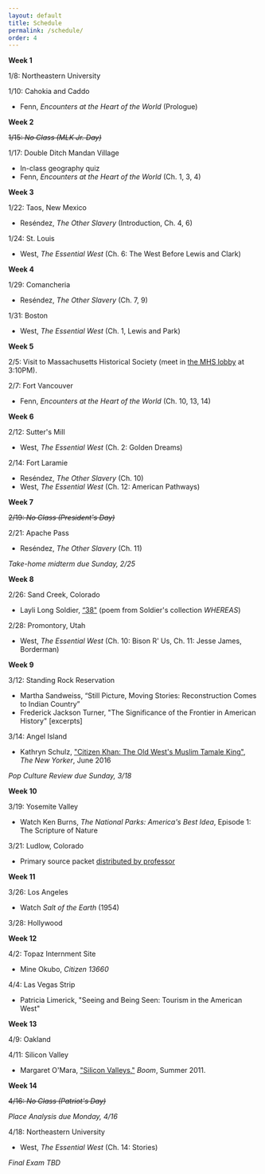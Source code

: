```yaml
---
layout: default
title: Schedule
permalink: /schedule/
order: 4
---
```


**Week 1**

1/8: Northeastern University

1/10: Cahokia and Caddo
- Fenn, *Encounters at the Heart of the World* (Prologue)

**Week 2**

~~1/15: *No Class (MLK Jr. Day)*~~

1/17: Double Ditch Mandan Village
- In-class geography quiz
- Fenn, *Encounters at the Heart of the World* (Ch. 1, 3, 4)

**Week 3**

1/22: Taos, New Mexico 
- Reséndez, *The Other Slavery* (Introduction, Ch. 4, 6)

1/24: St. Louis
- West, *The Essential West* (Ch. 6: The West Before Lewis and Clark)

**Week 4**

1/29: Comancheria
- Reséndez, *The Other Slavery* (Ch. 7, 9)

1/31: Boston
- West, *The Essential West* (Ch. 1, Lewis and Park)

**Week 5**

2/5: Visit to Massachusetts Historical Society (meet in [the MHS lobby](https://goo.gl/maps/UkBiDquMjpj) at 3:10PM).

2/7: Fort Vancouver
- Fenn, *Encounters at the Heart of the World* (Ch. 10, 13, 14)

**Week 6**

2/12: Sutter's Mill
- West, *The Essential West* (Ch. 2: Golden Dreams)

2/14: Fort Laramie
- Reséndez, *The Other Slavery* (Ch. 10)
- West, *The Essential West* (Ch. 12: American Pathways)

**Week 7**

~~2/19: *No Class (President's Day)*~~

2/21: Apache Pass
- Reséndez, *The Other Slavery* (Ch. 11)

*Take-home midterm due Sunday, 2/25*

**Week 8**

2/26: Sand Creek, Colorado
- Layli Long Soldier, [“38"](https://onbeing.org/blog/layli-long-soldier-38/) (poem from Soldier's collection *WHEREAS*)

2/28: Promontory, Utah
- West, *The Essential West* (Ch. 10: Bison R' Us, Ch. 11: Jesse James, Borderman)

**Week 9**

3/12: Standing Rock Reservation
- Martha Sandweiss, “Still Picture, Moving Stories: Reconstruction Comes to Indian Country”
- Frederick Jackson Turner, "The Significance of the Frontier in American History" [excerpts]

3/14: Angel Island
- Kathryn Schulz, ["Citizen Khan: The Old West's Muslim Tamale King"](https://www.newyorker.com/magazine/2016/06/06/zarif-khans-tamales-and-the-muslims-of-sheridan-wyoming), *The New Yorker*, June 2016

*Pop Culture Review due Sunday, 3/18*

**Week 10**

3/19: Yosemite Valley
- Watch Ken Burns, *The National Parks: America's Best Idea*, Episode 1: The Scripture of Nature

3/21: Ludlow, Colorado
- Primary source packet [distributed by professor]({{site.baseurl}}/downloads/packet.pdf)

**Week 11**

3/26: Los Angeles
- Watch *Salt of the Earth* (1954)

3/28: Hollywood

**Week 12**

4/2: Topaz Internment Site
- Mine Okubo, *Citizen 13660*

4/4: Las Vegas Strip
- Patricia Limerick, "Seeing and Being Seen: Tourism in the American West"

**Week 13**

4/9: Oakland

4/11: Silicon Valley
- Margaret O'Mara, ["Silicon Valleys,"](https://boomcalifornia.com/2011/06/16/silicon-valleys/) *Boom*, Summer 2011.

**Week 14**

~~4/16: *No Class (Patriot's Day)*~~

*Place Analysis due Monday, 4/16*

4/18: Northeastern University
- West, *The Essential West* (Ch. 14: Stories)

*Final Exam TBD*